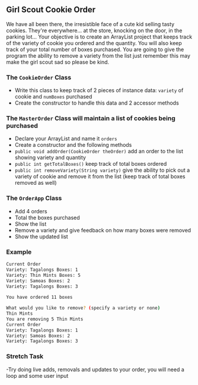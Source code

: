 ## Girl Scout Cookie Order

We have all been there, the irresistible face of a cute kid selling tasty cookies. They're everywhere...
at the store, knocking on the door, in the parking lot...
Your objective is to create an ArrayList project that keeps track of the variety of cookie you ordered and the quantity. You will also
keep track of your total number of boxes purchased. You are going to give the program the ability to remove a variety from the list
just remember this may make the girl scout sad so please be kind.

### The `CookieOrder` Class
- Write this class to keep track of 2 pieces of instance data: `variety` of cookie and `numBoxes` purchased
- Create the constructor to handle this data and 2 accessor methods

### The `MasterOrder` Class will maintain a list of cookies being purchased
- Declare your ArrayList and name it `orders`
- Create a constructor and the following methods
- `public void addOrder(CookieOrder theOrder)` add an order to the list showing variety and quantity
- `public int getTotalBoxes()` keep track of total boxes ordered
- `public int removeVariety(String variety)` give the ability to pick out a variety of cookie and remove
   it from the list (keep track of total boxes removed as well)

### The `OrderApp` Class 
- Add 4 orders
- Total the boxes purchased
- Show the list
- Remove a variety and give feedback on how many boxes were removed
- Show the updated list

### Example
```bash
Current Order
Variety: Tagalongs Boxes: 1
Variety: Thin Mints Boxes: 5
Variety: Samoas Boxes: 2
Variety: Tagalongs Boxes: 3
 
You have ordered 11 boxes

What would you like to remove? (specify a variety or none)
Thin Mints
You are removing 5 Thin Mints
Current Order
Variety: Tagalongs Boxes: 1
Variety: Samoas Boxes: 2
Variety: Tagalongs Boxes: 3
```

### Stretch Task
-Try doing live adds, removals and updates to your order, you will need a loop and some user input
